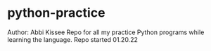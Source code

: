 # python-practice

Author: Abbi Kissee
Repo for all my practice Python programs while learning the language.
Repo started 01.20.22
